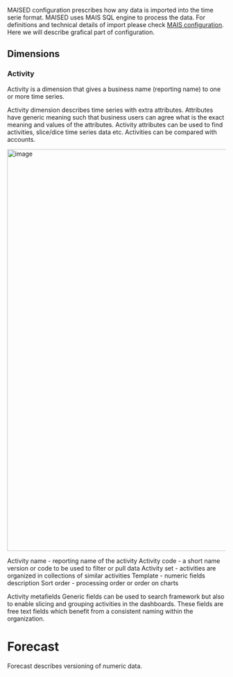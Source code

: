 MAISED configuration prescribes how any data is imported into the time serie format. MAISED uses MAIS SQL engine to process the data. For definitions and technical details of import please check [MAIS configuration](https://github.com/maximnl/mais/blob/main/docs/configuration.md). Here we will describe grafical part of configuration.

## Dimensions
### Activity 
Activity is a dimension that gives a business name (reporting name) to one or more time series. 

Activity dimension describes time series with extra attributes. Attributes have generic meaning such that business users can agree what is the exact meaning and values of the attributes. Activity attributes can be used to find activities, slice/dice time series data etc. Activities can be compared with accounts. 

<img width="925" alt="image" src="https://user-images.githubusercontent.com/33482502/164970878-4b212960-a57c-42b3-87b5-a482b6a223a6.png">


Activity name - reporting name of the activity
Activity code - a short name version or code to be used to filter or pull data
Activity set  - activities are organized in collections of similar activities
Template - numeric fields description 
Sort order - processing order or order on charts


Activity metafields
Generic fields can be used to search framework but also to enable slicing and grouping activities in the dashboards. These fields are free text fields which benefit from a consistent naming within the organization.

# Forecast
Forecast describes versioning of numeric data. 

 
